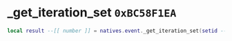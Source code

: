 # _get_iteration_set `0xBC58F1EA`

```lua
local result --[[ number ]] = natives.event._get_iteration_set(setid --[[ number ]])
```